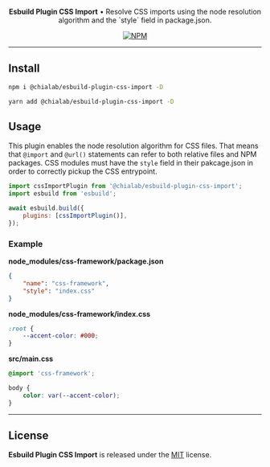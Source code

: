 <p align="center">
    <strong>Esbuild Plugin CSS Import</strong> • Resolve CSS imports using the node resolution algorithm and the `style` field in package.json.
</p>

<p align="center">
    <a href="https://www.npmjs.com/package/@chialab/esbuild-plugin-css-import"><img alt="NPM" src="https://img.shields.io/npm/v/@chialab/esbuild-plugin-css-import.svg?style=flat-square"></a>
</p>

---

## Install

```sh
npm i @chialab/esbuild-plugin-css-import -D
```

```sh
yarn add @chialab/esbuild-plugin-css-import -D
```

## Usage

This plugin enables the node resolution algorithm for CSS files. That means that `@import` and `@url()` statements can refer to both relative files and NPM packages. CSS modules must have the `style` field in their pakcage.json in order to correctly pickup the CSS entrypoint.

```js
import cssImportPlugin from '@chialab/esbuild-plugin-css-import';
import esbuild from 'esbuild';

await esbuild.build({
    plugins: [cssImportPlugin()],
});
```

### Example

**node_modules/css-framework/package.json**

```json
{
    "name": "css-framework",
    "style": "index.css"
}
```

**node_modules/css-framework/index.css**

```css
:root {
    --accent-color: #000;
}
```

**src/main.css**

```css
@import 'css-framework';

body {
    color: var(--accent-color);
}
```

---

## License

**Esbuild Plugin CSS Import** is released under the [MIT](https://github.com/chialab/rna/blob/main/packages/esbuild-plugin-css-import/LICENSE) license.
